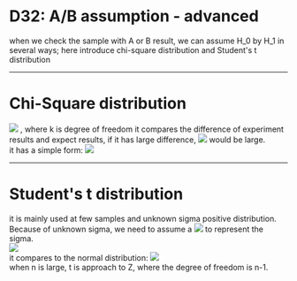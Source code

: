 # D32: A/B assumption - advanced

when we check the sample with A or B result, we can assume H_0 by H_1 in several ways; here introduce chi-square distribution and Student's t distribution<br>

* * *
# Chi-Square distribution
<img src="http://latex.codecogs.com/svg.latex?X\~\chi^2(k)" />
, where k is degree of freedom
it compares the difference of experiment results and expect results, if it has large difference, <img src="http://latex.codecogs.com/svg.latex?\chi^2(k)" /> would be large.<br>
it has a simple form: <img src="http://latex.codecogs.com/svg.latex?\chi^2(k)=\sum_{k}^{i=1}\frac{(A_i-np_i)^2}{np_i}" /><br>

* * *
# Student's t distribution
it is mainly used at few samples and unknown sigma positive distribution. Because of unknown sigma, we need to assume a <img src="http://latex.codecogs.com/svg.latex?S_n" /> to represent the sigma.<br>
<img src="http://latex.codecogs.com/svg.latex?t=\frac{\bar{X}-\mu}{S_n/\sqrt{n}}" /><br>
it compares to the normal distribution: <img src="http://latex.codecogs.com/svg.latex?Z=\frac{\bar{X}-\mu}{\sigma/\sqrt{n}}" /><br>
when n is large, t is approach to Z, where the degree of freedom is n-1.